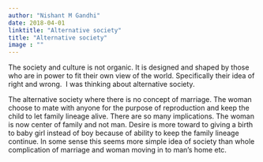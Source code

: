 ```yaml
---
author: "Nishant M Gandhi"
date: 2018-04-01
linktitle: "Alternative society"
title: "Alternative society"
image : ""
---
```


The society and culture is not organic. It is designed and shaped by those who are in power to fit their own view of the world. Specifically their idea of right and wrong. 
I was thinking about alternative society.

The alternative society where there is no concept of marriage. The woman choose to mate with anyone for the purpose of reproduction and keep the child to let family lineage alive.
There are so many implications. The woman is now center of family and not man. Desire is more toward to giving a birth to baby girl instead of boy because of ability to keep the family lineage continue. In some sense this seems more simple idea of society than whole complication of marriage and woman moving in to man’s home etc.
